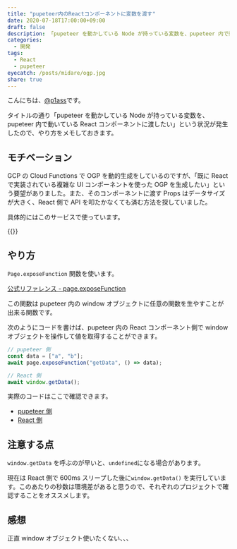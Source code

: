 ```yaml
---
title: "pupeteer内のReactコンポーネントに変数を渡す"
date: 2020-07-18T17:00:00+09:00
draft: false
description: 「pupeteer を動かしている Node が持っている変数を、pupeteer 内で動いている React コンポーネントに渡したい」という状況が発生したので、やり方をメモしておきます。
categories:
  - 開発
tags:
  - React
  - pupeteer
eyecatch: /posts/midare/ogp.jpg
share: true
---
```


こんにちは、[@p1ass](https://twitter.com/p1ass)です。

タイトルの通り「pupeteer を動かしている Node が持っている変数を、pupeteer 内で動いている React コンポーネントに渡したい」という状況が発生したので、やり方をメモしておきます。

## モチベーション

GCP の Cloud Functions で OGP を動的生成をしているのですが、「既に React で実装されている複雑な UI コンポーネントを使った OGP を生成したい」という要望がありました。また、そのコンポーネントに渡す Props はデータサイズが大きく、React 側で API を叩たかなくても済む方法を探していました。

具体的にはこのサービスで使っています。

{{<ex-link url="https://midare.p1ass.com">}}

## やり方

`Page.exposeFunction` 関数を使います。

[公式リファレンス - page.exposeFunction](https://pptr.dev/#?product=Puppeteer&version=v5.2.0&show=api-pageexposefunctionname-puppeteerfunction)

この関数は pupeteer 内の window オブジェクトに任意の関数を生やすことが出来る関数です。

次のようにコードを書けば、pupeteer 内の React コンポーネント側で window オブジェクトを操作して値を取得することができます。

```javascript
// pupeteer 側
const data = ["a", "b"];
await page.exposeFunction("getData", () => data);
```

```javascript
// React 側
await window.getData();
```

実際のコードはここで確認できます。

- [pupeteer 側](https://github.com/p1ass/midare/blob/master/ogp_functions/src/index.ts#L26-L29)
- [React 側](https://github.com/p1ass/midare/blob/master/frontend/src/pages/OGPCalendar.tsx#L16-L24)

## 注意する点

`window.getData` を呼ぶのが早いと、`undefined`になる場合があります。

現在は React 側で 600ms スリープした後に`window.getData()` を実行しています。このあたりの秒数は環境差があると思うので、それぞれのプロジェクトで確認することをオススメします。

## 感想

正直 window オブジェクト使いたくない、、、
